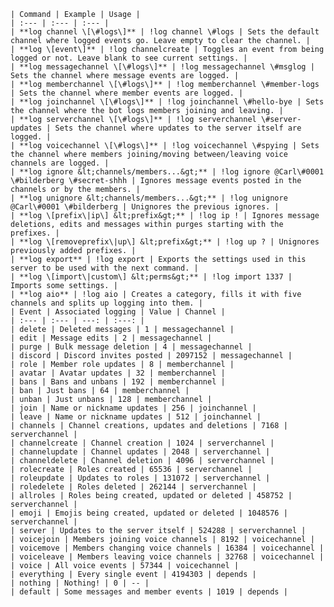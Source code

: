 

	| Command | Example | Usage |
	| :--- | :--- | :--- |
	| **log channel \[\#logs\]** | !log channel \#logs | Sets the default channel where logged events go. Leave empty to clear the channel. |
	| **log \[event\]** | !log channelcreate | Toggles an event from being logged or not. Leave blank to see current settings. |
	| **log messagechannel \[\#logs\]** | !log messagechannel \#msglog | Sets the channel where message events are logged. |
	| **log memberchannel \[\#logs\]** | !log memberchannel \#member-logs | Sets the channel where member events are logged. |
	| **log joinchannel \[\#logs\]** | !log joinchannel \#hello-bye | Sets the channel where the bot logs members joining and leaving. |
	| **log serverchannel \[\#logs\]** | !log serverchannel \#server-updates | Sets the channel where updates to the server itself are logged. |
	| **log voicechannel \[\#logs\]** | !log voicechannel \#spying | Sets the channel where members joining/moving between/leaving voice channels are logged. |
	| **log ignore &lt;channels/members...&gt;** | !log ignore @Carl\#0001 \#bilderberg \#secret-shhh | Ignores message events posted in the channels or by the members. |
	| **log unignore &lt;channels/members...&gt;** | !log unignore @Carl\#0001 \#bilderberg | Unignores the previous ignores. |
	| **log \[prefix\|ip\] &lt;prefix&gt;** | !log ip ! | Ignores message deletions, edits and messages within purges starting with the prefixes. |
	| **log \[removeprefix\|up\] &lt;prefix&gt;** | !log up ? | Unignores previously added prefixes. |
	| **log export** | !log export | Exports the settings used in this server to be used with the next command. |
	| **log \[import\|custom\] &lt;perms&gt;** | !log import 1337 | Imports some settings. |
	| **log aio** | !log aio | Creates a category, fills it with five channels and splits up logging into them. |	
	| Event | Associated logging | Value | Channel |
	| :--- | :--- | ---: | :---: |
	| delete | Deleted messages | 1 | messagechannel |
	| edit | Message edits | 2 | messagechannel |
	| purge | Bulk message deletion | 4 | messagechannel |
	| discord | Discord invites posted | 2097152 | messagechannel |
	| role | Member role updates | 8 | memberchannel |
	| avatar | Avatar updates | 32 | memberchannel |
	| bans | Bans and unbans | 192 | memberchannel |
	| ban | Just bans | 64 | memberchannel |
	| unban | Just unbans | 128 | memberchannel |
	| join | Name or nickname updates | 256 | joinchannel |
	| leave | Name or nickname updates | 512 | joinchannel |
	| channels | Channel creations, updates and deletions | 7168 | serverchannel |
	| channelcreate | Channel creation | 1024 | serverchannel |
	| channelupdate | Channel updates | 2048 | serverchannel |
	| channeldelete | Channel deletion | 4096 | serverchannel |
	| rolecreate | Roles created | 65536 | serverchannel |
	| roleupdate | Updates to roles | 131072 | serverchannel |
	| roledelete | Roles deleted | 262144 | serverchannel |
	| allroles | Roles being created, updated or deleted | 458752 | serverchannel |
	| emoji | Emojis being created, updated or deleted | 1048576 | serverchannel |
	| server | Updates to the server itself | 524288 | serverchannel |
	| voicejoin | Members joining voice channels | 8192 | voicechannel |
	| voicemove | Members changing voice channels | 16384 | voicechannel |
	| voiceleave | Members leaving voice channels | 32768 | voicechannel |
	| voice | All voice events | 57344 | voicechannel |
	| everything | Every single event | 4194303 | depends |
	| nothing | Nothing! | 0 | -- |
	| default | Some messages and member events | 1019 | depends |
